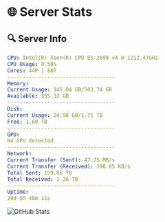 # 🌐 Server Stats
## 🔍 Server Info
```yaml
CPU: Intel(R) Xeon(R) CPU E5-2699 v4 @ 1212.47GHz
CPU Usage: 0.50%
Cores: 44P | 88T
-----------------------------------
Memory:
Current Usage: 145.04 GB/503.74 GB
Available: 355.33 GB
-----------------------------------
Disk:
Current Usage: 24.98 GB/1.71 TB
Free: 1.60 TB
-----------------------------------
GPU:
No GPU detected
-----------------------------------
Network:
Current Transfer (Sent): 47.75 MB/s
Current Transfer (Received): 598.05 KB/s
Total Sent: 159.86 TB
Total Received: 2.36 TB
-----------------------------------
Uptime:
20d 5h 48m 11s
```
![GitHub Stats](https://img.shields.io/badge/Updated-2025-02-28_04:31:29-blue)